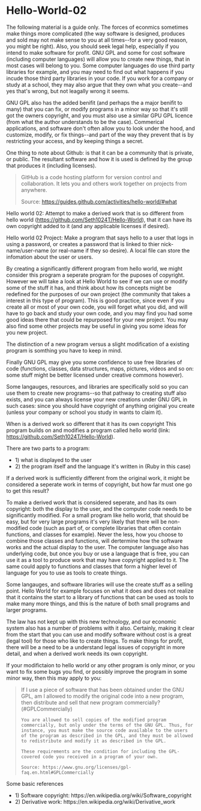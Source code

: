 # Hello-World-02

The following material is a guide only. The forces of econmics sometimes make things more complicated (the way software is designed, produces and sold may not make sense to you at all times--for a very good reason, you might be right). Also, you should seek legal help, especially if you intend to make software for profit. GNU GPL and some for cost software (including computer languages) will allow you to create new things, that in most cases will belong to you. Some computer languages do use third party libraries for example, and you may need to find out what happens if you incude those third party libraries in your code. If you work for a company or study at a school, they may also argue that they own what you create--and yes that's wrong, but not leagally wrong it seems.

GNU GPL also has the added benifit (and perhaps the a major benifit to many) that you can fix, or modify programs in a minor way so that it's still got the owners copyright, and you must also use a similar GPU GPL licence (from what the author understands to be the case). Commerical applications, and software don't often allow you to look under the hood, and customize, modify, or fix things--and part of the way they prevent that is by restricting your access, and by keeping things a secret.

One thing to note about Github: is that it can be a community that is private, or public. The resultant software and how it is used is defined by the group that produces it (including licenses).

<blockquote cite="https://guides.github.com/activities/hello-world/#what">
GitHub is a code hosting platform for version control and collaboration. It lets you and others work together on projects from anywhere.

Source: https://guides.github.com/activities/hello-world/#what
</blockquote>

Hello world 02: Attempt to make a derived work that is so different from hello world (https://github.com/Seth1024T/Hello-World), that it can have its own copyright added to it (and any applicable licenses if desired).

Hello world 02 Project: Make a program that says hello to a user that logs in using a password, or creates a password that is linked to thier nick-name/user-name (or real-name if they so desire). A local file can store the infomation about the user or users.

By creating a significantly different program from hello world, we might consider this program a seperate program for the puposes of copyright. However we will take a look at Hello World to see if we can use or modify some of the stuff it has, and think about how its concepts might be redefined for the purposes of our own project (the community that takes a interest in this type of program). This is good practice, since even if you create all or most of your own code, you will forget what you did, and will have to go back and study your own code, and you may find you had some good ideas there that could be repurposed for your new project. You may also find some other projects may be useful in giving you some ideas for you new project.

The distinction of a new program versus a slight modification of a existing program is somthing you have to keep in mind.

Finally GNU GPL may give you some confidence to use free libraries of code (functions, classes, data structures, maps, pictures, videos and so on: some stuff might be better licensed under creative commons however).

Some langauges, resources, and libraries are specifically sold so you can use them to create new programs--so that pathway to creating stuff also exists, and you can always license your new creations under GNU GPL in such cases: since you should have copyright of anything original you create (unless your company or school you study in wants to claim it).

When is a derived work so different that it has its own copyright
This program builds on and modifies a program called hello world (link: https://github.com/Seth1024T/Hello-World).

There are two parts to a program:
<ul>
<li>1) what is displayed to the user</li>
<li>2) the program itself and the language it's written in (Ruby in this case)</li>
</ul>

If a derived work is sufficiently different from the original work, it might be considered a seperate work in terms of copyright, but how far must one go to get this result?

To make a derived work that is considered seperate, and has its own copyright: both the display to the user, and the computer code needs to be significantly modified. For a small program like hello world, that should be easy, but for very large programs it's very likely that there will be non-modified code (such as part of, or complete libraries that often contain functions, and classes for example). Never the less, how you choose to combine those classes and functions, will dertermine how the software works and the actual display to the user. The computer language also has underlying code, but once you buy or use a language that is free, you can use it as a tool to produce work that may have copyright applied to it. The same could apply to functions and classes that form a higher level of language for you to use as tools to create things.

Some langauges, and software libraries will use the create stuff as a selling point. Hello World for example focuses on what it does and does not realize that it contains the start to a library of functions that can be used as tools to make many more things, and this is the nature of both small programs and larger programs.

The law has not kept up with this new technology, and our economic system also has a number of problems with it also. Certainly, making it clear from the start that you can use and modify software without cost is a great (legal tool) for those who like to create things. To make things for profit, there will be a need to be a understand legal issues of copyright in more detail, and when a derived work needs its own copyright.

If your modifictaion to hello world or any other program is only minor, or you want to fix some bugs you find, or possibly improve the program in some minor way, then this may apply to you:

<blockquote cite="https://www.gnu.org/licenses/gpl-faq.en.html#GPLCommercially">
    If I use a piece of software that has been obtained under the GNU GPL, am I allowed to modify the original code into a new program, then distribute and sell that new program commercially? (#GPLCommercially)

    You are allowed to sell copies of the modified program commercially, but only under the terms of the GNU GPL. Thus, for instance, you must make the source code available to the users of the program as described in the GPL, and they must be allowed to redistribute and modify it as described in the GPL.

    These requirements are the condition for including the GPL-covered code you received in a program of your own.

    Source: https://www.gnu.org/licenses/gpl-faq.en.html#GPLCommercially
</blockquote>

Some basic references

<ul>
<li>1) Software copyright: https://en.wikipedia.org/wiki/Software_copyright</li>
<li>2) Derivative work: https://en.wikipedia.org/wiki/Derivative_work</li>
</ul>
